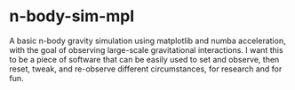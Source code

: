 # n-body-sim-mpl
A basic n-body gravity simulation using matplotlib and numba acceleration, with the goal of observing large-scale gravitational interactions. I want this to be a piece of software that can be easily used to set and observe, then reset, tweak, and re-observe different circumstances, for research and for fun.
